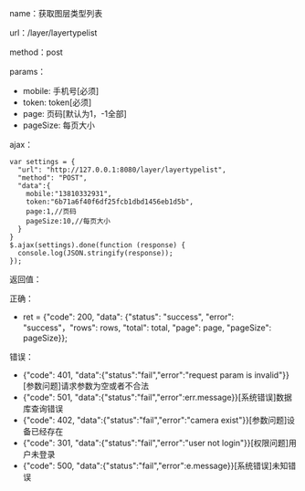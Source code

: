 name：获取图层类型列表

url：/layer/layertypelist

method：post

params：

* mobile: 手机号[必须]
* token: token[必须]
* page: 页码[默认为1，-1全部]
* pageSize: 每页大小

ajax：

```
var settings = {
  "url": "http://127.0.0.1:8080/layer/layertypelist",
  "method": "POST",
  "data":{
    mobile:"13810332931",
    token:"6b71a6f40f6df25fcb1dbd1456eb1d5b",
    page:1,//页码
    pageSize:10,//每页大小
  }
}
$.ajax(settings).done(function (response) {
  console.log(JSON.stringify(response));
});
```

返回值：

正确：

* ret = {"code": 200, "data": {"status": "success", "error": "success"，"rows": rows, "total": total, "page": page, "pageSize": pageSize}};

错误：

* {"code": 401, "data":{"status":"fail","error":"request param is invalid"}} [参数问题]请求参数为空或者不合法
* {"code": 501, "data":{"status":"fail","error":err.message}}[系统错误]数据库查询错误
* {"code": 402, "data":{"status":"fail","error":"camera exist"}}[参数问题]设备已经存在
* {"code": 301, "data":{"status":"fail","error":"user not login"}}[权限问题]用户未登录
* {"code": 500, "data":{"status":"fail","error":e.message}}[系统错误]未知错误
